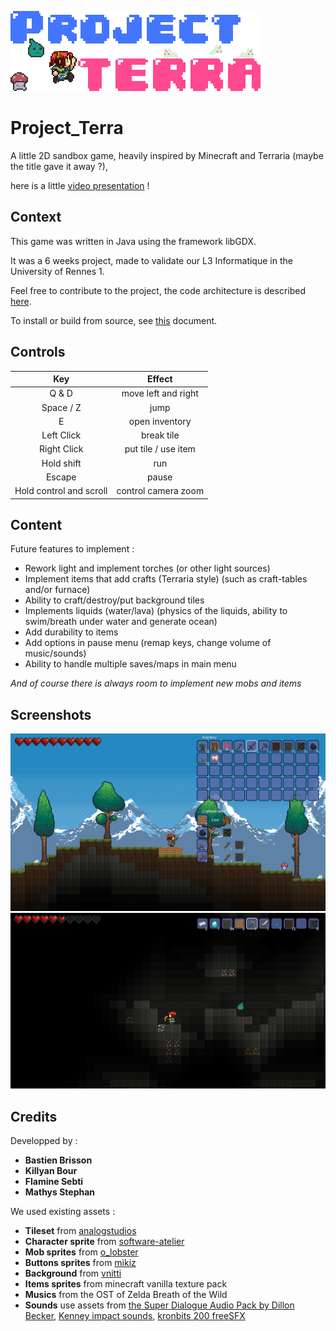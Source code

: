 ![Game logo](/TERRARIA/core/assets/logo_big.png)

# Project_Terra
A little 2D sandbox game, heavily inspired by Minecraft and Terraria (maybe the title gave it away ?),

here is a little [video presentation](https://www.youtube.com/watch?v=YT99sOy5-_U) !

## Context
This game was written in Java using the framework libGDX.

It was a 6 weeks project, made to validate our L3 Informatique in the University of Rennes 1.

Feel free to contribute to the project, the code architecture is described [here](DESIGN.md).

To install or build from source, see [this](INSTALL.md) document.

## Controls
| Key | Effect | 
| :-: |:------:| 
| Q & D  | move left and right |  
| Space / Z | jump |   
| E      | open inventory |    
| Left Click | break tile |
| Right Click | put tile / use item |
| Hold shift | run |
| Escape | pause |
| Hold control and scroll| control camera zoom |

## Content
Future features to implement :

- Rework light and implement torches (or other light sources)
- Implement items that add crafts (Terraria style) (such as craft-tables and/or furnace)
- Ability to craft/destroy/put background tiles
- Implements liquids (water/lava) (physics of the liquids, ability to swim/breath under water and generate ocean)
- Add durability to items
- Add options in pause menu (remap keys, change volume of music/sounds)
- Ability to handle multiple saves/maps in main menu 

*And of course there is always room to implement new mobs and items*

## Screenshots
![Game logo](/TERRARIA/core/assets/screenshots/screenshot1.png)
![Game logo](/TERRARIA/core/assets/screenshots/screenshot2.png)

## Credits
Developped by :
* **Bastien Brisson**
* **Killyan Bour**
* **Flamine Sebti**
* **Mathys Stephan**

We used existing assets :
- **Tileset** from [analogstudios](https://analogstudios.itch.io/)
- **Character sprite** from [software-atelier](https://shop.software-atelier.ch/)
- **Mob sprites** from [o_lobster](https://o-lobster.itch.io/)
- **Buttons sprites** from [mikiz](https://mikiz.itch.io/)
- **Background** from [vnitti](https://vnitti.itch.io/)
- **Items sprites** from minecraft vanilla texture pack
- **Musics** from the OST of Zelda Breath of the Wild
- **Sounds** use assets from [the Super Dialogue Audio Pack by Dillon Becker](https://dillonbecker.itch.io/sdap), [Kenney impact sounds](https://www.kenney.nl/assets?q=audio), [kronbits 200 freeSFX](https://kronbits.itch.io/freesfx)
